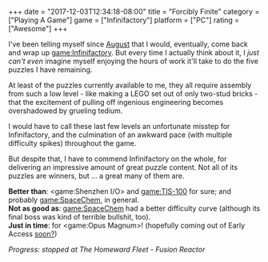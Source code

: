 +++
date = "2017-12-03T12:34:18-08:00"
title = "Forcibly Finite"
category = ["Playing A Game"]
game = ["Infinifactory"]
platform = ["PC"]
rating = ["Awesome"]
+++

I've been telling myself since [August]($SiteBaseURL$2017/08/06/working-overtime/) that I would, eventually, come back and wrap up <game:Infinifactory>.  But every time I actually think about it, I <i>just can't even</i> imagine myself enjoying the hours of work it'll take to do the five puzzles I have remaining.

At least of the puzzles currently available to me, they all require assembly from such a low level - like making a LEGO set out of only two-stud bricks - that the excitement of pulling off ingenious engineering becomes overshadowed by grueling tedium.

I would have to call these last few levels an unfortunate misstep for Infinifactory, and the culmination of an awkward pace (with multiple difficulty spikes) throughout the game.

But despite that, I have to commend Infinifactory on the whole, for delivering an impressive amount of great puzzle content.  Not all of its puzzles are winners, but ... a great many of them are.

<b>Better than</b>: <game:Shenzhen I/O> and <game:TIS-100> for sure; and probably <game:SpaceChem>, in general.  
<b>Not as good as</b>: <game:SpaceChem> had a better difficulty curve (although its final boss was kind of terrible bullshit, too).  
<b>Just in time</b>: for <game:Opus Magnum>! (hopefully coming out of Early Access <a href="http://steamcommunity.com/games/558990/announcements/detail/1465222576769789696">soon?</a>)

<i>Progress: stopped at The Homeward Fleet - Fusion Reactor</i>
